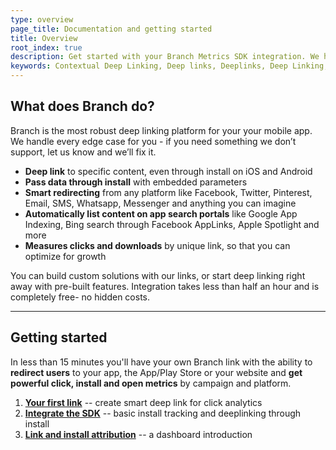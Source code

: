 ```yaml
---
type: overview
page_title: Documentation and getting started
title: Overview
root_index: true
description: Get started with your Branch Metrics SDK integration. We help you to set up your customized deep link integration in less than 15 minutes
keywords: Contextual Deep Linking, Deep links, Deeplinks, Deep Linking, Deeplinking, Deferred Deep Linking, Deferred Deeplinking, Google App Indexing, Google App Invites, Apple Universal Links, Apple Spotlight Search, Facebook App Links, AppLinks, Deepviews, Deep views, Personalized Onboarding, App Invites, SMS to download, Text the app, Universal banner, smart app banner for Android, documentation, manual, guide, how to, references, resources, integration
---
```


## What does Branch do?

Branch is the most robust deep linking platform for your your mobile app. We handle every edge case for you - if you need something we don’t support, let us know and we’ll fix it.

- **Deep link** to specific content, even through install on iOS and Android
- **Pass data through install** with embedded parameters
- **Smart redirecting** from any platform like Facebook, Twitter, Pinterest, Email, SMS, Whatsapp, Messenger and anything you can imagine
- **Automatically list content on app search portals** like Google App Indexing, Bing search through Facebook AppLinks, Apple Spotlight and more
- **Measures clicks and downloads** by unique link, so that you can optimize for growth

You can build custom solutions with our links, or start deep linking right away with pre-built features. Integration takes less than half an hour and is completely free- no hidden costs.

-----

## Getting started

In less than 15 minutes you'll have your own Branch link with the ability to **redirect users** to your app, the App/Play Store or your website and **get powerful click, install and open metrics** by campaign and platform.

1. [**Your first link**](/recipes/your_first_marketing_link/) -- create smart deep link for click analytics
2. [**Integrate the SDK**](/recipes/quickstart_guide/) -- basic install tracking and deeplinking through install
3. [**Link and install attribution**](/recipes/measuring_installs/) -- a dashboard introduction

